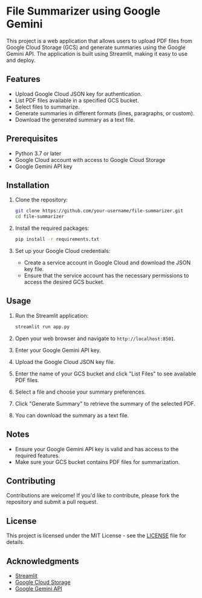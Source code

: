 # File Summarizer using Google Gemini

This project is a web application that allows users to upload PDF files from Google Cloud Storage (GCS) and generate summaries using the Google Gemini API. The application is built using Streamlit, making it easy to use and deploy.

## Features

- Upload Google Cloud JSON key for authentication.
- List PDF files available in a specified GCS bucket.
- Select files to summarize.
- Generate summaries in different formats (lines, paragraphs, or custom).
- Download the generated summary as a text file.

## Prerequisites

- Python 3.7 or later
- Google Cloud account with access to Google Cloud Storage
- Google Gemini API key

## Installation

1. Clone the repository:

   ```bash
   git clone https://github.com/your-username/file-summarizer.git
   cd file-summarizer
   ```

2. Install the required packages:

   ```bash
   pip install -r requirements.txt
   ```

3. Set up your Google Cloud credentials:

   - Create a service account in Google Cloud and download the JSON key file.
   - Ensure that the service account has the necessary permissions to access the desired GCS bucket.

## Usage

1. Run the Streamlit application:

   ```bash
   streamlit run app.py
   ```

2. Open your web browser and navigate to `http://localhost:8501`.

3. Enter your Google Gemini API key.

4. Upload the Google Cloud JSON key file.

5. Enter the name of your GCS bucket and click "List Files" to see available PDF files.

6. Select a file and choose your summary preferences.

7. Click "Generate Summary" to retrieve the summary of the selected PDF.

8. You can download the summary as a text file.

## Notes

- Ensure your Google Gemini API key is valid and has access to the required features.
- Make sure your GCS bucket contains PDF files for summarization.

## Contributing

Contributions are welcome! If you'd like to contribute, please fork the repository and submit a pull request.

## License

This project is licensed under the MIT License - see the [LICENSE](LICENSE) file for details.

## Acknowledgments

- [Streamlit](https://streamlit.io/)
- [Google Cloud Storage](https://cloud.google.com/storage)
- [Google Gemini API](https://cloud.google.com/generative-ai/docs/gemini)
